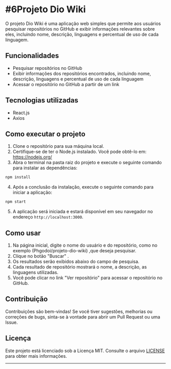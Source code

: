 # #6Projeto Dio Wiki

O projeto Dio Wiki é uma aplicação web simples que permite aos usuários pesquisar repositórios no GitHub e exibir informações relevantes sobre eles, incluindo nome, descrição, linguagens e percentual de uso de cada linguagem.

## Funcionalidades

- Pesquisar repositórios no GitHub
- Exibir informações dos repositórios encontrados, incluindo nome, descrição, linguagens e percentual de uso de cada linguagem
- Acessar o repositório no GitHub a partir de um link

## Tecnologias utilizadas

- React.js
- Axios

## Como executar o projeto

1. Clone o repositório para sua máquina local.
2. Certifique-se de ter o Node.js instalado. Você pode obtê-lo em: https://nodejs.org/
3. Abra o terminal na pasta raiz do projeto e execute o seguinte comando para instalar as dependências:

```bash
npm install
```

4. Após a conclusão da instalação, execute o seguinte comando para iniciar a aplicação:

```bash
npm start
```

5. A aplicação será iniciada e estará disponível em seu navegador no endereço `http://localhost:3000`.

## Como usar

1. Na página inicial, digite o nome do usuário e do repositório, como no exemplo (Phgodoi/projeto-dio-wiki) ,que deseja pesquisar. 
2. Clique no botão "Buscar" .
3. Os resultados serão exibidos abaixo do campo de pesquisa.
4. Cada resultado de repositório mostrará o nome, a descrição, as linguagens utilizadas.
5. Você pode clicar no link "Ver repositório" para acessar o repositório no GitHub.

## Contribuição

Contribuições são bem-vindas! Se você tiver sugestões, melhorias ou correções de bugs, sinta-se à vontade para abrir um Pull Request ou uma Issue.

## Licença

Este projeto está licenciado sob a Licença MIT. Consulte o arquivo [LICENSE](./LICENSE) para obter mais informações.

---


